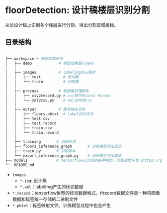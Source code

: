 # floorDetection: 设计稿楼层识别分割
从长设计稿上识别多个楼层进行分割，得出分割区域坐标。    
## 目录结构
```python
.
├── workspace # 模型训练环境
│   ├── demo            # 模型效果展示demo
|   |
│   ├── images          # labelimg标记图片   
│   │   ├── test          # 测试集 
│   │   └── train         # 训练集
│   │
│   ├── process         # 数据集处理脚本
│   │   ├── csv2record.py # csv转TFRcords Format
│   │   └── xml2csv.py    # xml合并到csv
│   │
│   ├── output          # 脚本输出文件
│   │   ├── floors.pbtxt  # label标记文件
│   │   ├── test.csv
│   │   ├── test.record
│   │   ├── train.csv
│   │   └── train.record
│   │
│   ├── training       # 训练环境
│   ├── floors_inference_graph       # 训练模型导出目录
│   ├── train.py       # 训练脚本
│   └── export_inference_graph.py    # 训练模型导出脚本
├── models             # tensorflow已实现的各种模型，训练辅助环境（https://github.com/tensorflow/models.git）
└── README.md

```
- `images`
  - `*.jpg`: 设计稿
  - `*.xml`：labelimg产生的标记数据
- `*.record`：tensorflow推荐的标准数据格式，tfrecord数据文件是一种将图像数据和标签统一存储的二进制文件
- `*.pbtxt`：标签映射文件，训练模型过程中也会产生